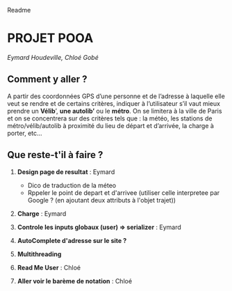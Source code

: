 Readme

# PROJET POOA
<i>Eymard Houdeville, Chloé Gobé</i>

## Comment y aller ?
A partir des coordonnées GPS d’une personne et de l’adresse à laquelle elle veut se rendre et de certains critères,
indiquer à l’utilisateur s’il vaut mieux prendre un <b>Vélib</b>’, <b>une autolib’</b> ou le <b>métro</b>.
On se limitera à la ville de Paris et on se concentrera sur des critères tels que : la météo,
les stations de métro/vélib/autolib à proximité du lieu de départ et d’arrivée, la charge à porter, etc…

## Que reste-t'il à faire ?


1. **Design page de resultat** : Eymard
	- Dico de traduction de la méteo
	- Rppeler le point de depart et d'arrivee (utiliser celle interpretee par Google ? (en ajoutant deux attributs à l'objet trajet))

2. **Charge** : Eymard
3. **Controle les inputs globaux (user) => serializer** : Eymard
4. **AutoComplete d'adresse sur le site ?**
5. **Multithreading**
6. **Read Me User** : Chloé
7. **Aller voir le barème de notation** : Chloé
